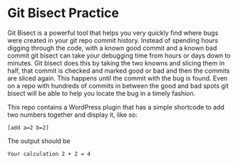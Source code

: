 Git Bisect Practice
===================

Git Bisect is a powerful tool that helps you very quickly find where bugs were created in your git repo commit history. Instead of spending hours digging through the code, with a known good commit and a known bad commit git bisect can take your debugging time from hours or days down to minutes. Git bisect does this by taking the two knowns and slicing them in half, that commit is checked and marked good or bad and then the commits are sliced again. This happens until the commit with the bug is found. Even on a repo with hundreds of commits in between the good and bad spots git bisect will be able to help you locate the bug in a timely fashion.

This repo contains a WordPress plugin that has a simple shortcode to add two numbers together and display it, like so:

```
[add a=2 b=2]
```

The output should be

```
Your calculation 2 + 2 = 4
```
